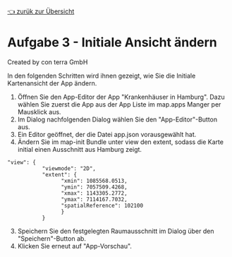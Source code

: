 [:point_left: zurük zur Übersicht](README.md)

Aufgabe 3 - Initiale Ansicht ändern
======================================================

Created by con terra GmbH

In den folgenden Schritten wird ihnen gezeigt, wie Sie die Initiale Kartenansicht der App ändern.

1.  Öffnen Sie den App-Editor der App "Krankenhäuser in Hamburg". Dazu wählen Sie zuerst die App aus der App Liste im map.apps Manger per Mausklick aus.
2.  Im Dialog nachfolgenden Dialog wählen Sie den "App-Editor"-Button aus.
3.  Ein Editor geöffnet, der die Datei app.json vorausgewählt hat.
4.  Ändern Sie im map-init Bundle unter view den extent, sodass die Karte initial einen Ausschnitt aus Hamburg zeigt. 
``` {.syntaxhighlighter-pre data-syntaxhighlighter-params="brush: java; gutter: false; theme: Confluence" data-theme="Confluence"}
"view": {
           "viewmode": "2D",
           "extent": {
                 "xmin": 1085568.0513,
                 "ymin": 7057509.4268,
                 "xmax": 1143305.2772,
                 "ymax": 7114167.7032,
                 "spatialReference": 102100
                 }
           }
```

3.  Speichern Sie den festgelegten Raumausschnitt im Dialog über den "Speichern"-Button ab.
4.  Klicken Sie erneut auf "App-Vorschau".

